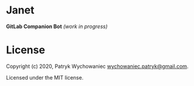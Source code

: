 # Janet

**GitLab Companion Bot** _(work in progress)_

# License

Copyright (c) 2020, Patryk Wychowaniec wychowaniec.patryk@gmail.com.

Licensed under the MIT license.